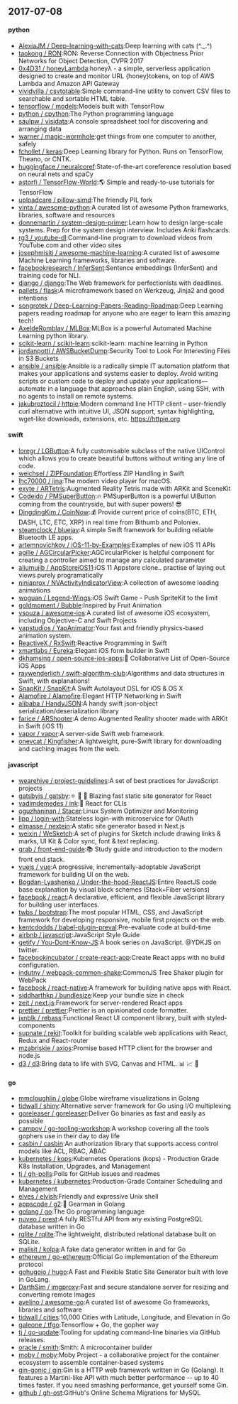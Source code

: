 ## 2017-07-08

#### python
* [AlexiaJM / Deep-learning-with-cats](https://github.com/AlexiaJM/Deep-learning-with-cats):Deep learning with cats (^._.^)
* [taokong / RON](https://github.com/taokong/RON):RON: Reverse Connection with Objectness Prior Networks for Object Detection, CVPR 2017
* [0x4D31 / honeyLambda](https://github.com/0x4D31/honeyLambda):honeyλ - a simple, serverless application designed to create and monitor URL {honey}tokens, on top of AWS Lambda and Amazon API Gateway
* [vividvilla / csvtotable](https://github.com/vividvilla/csvtotable):Simple command-line utility to convert CSV files to searchable and sortable HTML table.
* [tensorflow / models](https://github.com/tensorflow/models):Models built with TensorFlow
* [python / cpython](https://github.com/python/cpython):The Python programming language
* [saulpw / visidata](https://github.com/saulpw/visidata):A console spreadsheet tool for discovering and arranging data
* [warner / magic-wormhole](https://github.com/warner/magic-wormhole):get things from one computer to another, safely
* [fchollet / keras](https://github.com/fchollet/keras):Deep Learning library for Python. Runs on TensorFlow, Theano, or CNTK.
* [huggingface / neuralcoref](https://github.com/huggingface/neuralcoref):State-of-the-art coreference resolution based on neural nets and spaCy
* [astorfi / TensorFlow-World](https://github.com/astorfi/TensorFlow-World):🌎 Simple and ready-to-use tutorials for TensorFlow
* [uploadcare / pillow-simd](https://github.com/uploadcare/pillow-simd):The friendly PIL fork
* [vinta / awesome-python](https://github.com/vinta/awesome-python):A curated list of awesome Python frameworks, libraries, software and resources
* [donnemartin / system-design-primer](https://github.com/donnemartin/system-design-primer):Learn how to design large-scale systems. Prep for the system design interview. Includes Anki flashcards.
* [rg3 / youtube-dl](https://github.com/rg3/youtube-dl):Command-line program to download videos from YouTube.com and other video sites
* [josephmisiti / awesome-machine-learning](https://github.com/josephmisiti/awesome-machine-learning):A curated list of awesome Machine Learning frameworks, libraries and software.
* [facebookresearch / InferSent](https://github.com/facebookresearch/InferSent):Sentence embeddings (InferSent) and training code for NLI.
* [django / django](https://github.com/django/django):The Web framework for perfectionists with deadlines.
* [pallets / flask](https://github.com/pallets/flask):A microframework based on Werkzeug, Jinja2 and good intentions
* [songrotek / Deep-Learning-Papers-Reading-Roadmap](https://github.com/songrotek/Deep-Learning-Papers-Reading-Roadmap):Deep Learning papers reading roadmap for anyone who are eager to learn this amazing tech!
* [AxeldeRomblay / MLBox](https://github.com/AxeldeRomblay/MLBox):MLBox is a powerful Automated Machine Learning python library.
* [scikit-learn / scikit-learn](https://github.com/scikit-learn/scikit-learn):scikit-learn: machine learning in Python
* [jordanpotti / AWSBucketDump](https://github.com/jordanpotti/AWSBucketDump):Security Tool to Look For Interesting Files in S3 Buckets
* [ansible / ansible](https://github.com/ansible/ansible):Ansible is a radically simple IT automation platform that makes your applications and systems easier to deploy. Avoid writing scripts or custom code to deploy and update your applications— automate in a language that approaches plain English, using SSH, with no agents to install on remote systems.
* [jakubroztocil / httpie](https://github.com/jakubroztocil/httpie):Modern command line HTTP client – user-friendly curl alternative with intuitive UI, JSON support, syntax highlighting, wget-like downloads, extensions, etc. https://httpie.org

#### swift
* [loregr / LGButton](https://github.com/loregr/LGButton):A fully customisable subclass of the native UIControl which allows you to create beautiful buttons without writing any line of code.
* [weichsel / ZIPFoundation](https://github.com/weichsel/ZIPFoundation):Effortless ZIP Handling in Swift
* [lhc70000 / iina](https://github.com/lhc70000/iina):The modern video player for macOS.
* [exyte / ARTetris](https://github.com/exyte/ARTetris):Augmented Reality Tetris made with ARKit and SceneKit
* [Codeido / PMSuperButton](https://github.com/Codeido/PMSuperButton):🔥 PMSuperButton is a powerful UIButton coming from the countryside, but with super powers! 😎
* [DingdingKim / CoinNow](https://github.com/DingdingKim/CoinNow):💰 Provide current price of coins(BTC, ETH, DASH, LTC, ETC, XRP) in real time from Bithumb and Poloniex.
* [steamclock / bluejay](https://github.com/steamclock/bluejay):A simple Swift framework for building reliable Bluetooth LE apps.
* [artemnovichkov / iOS-11-by-Examples](https://github.com/artemnovichkov/iOS-11-by-Examples):Examples of new iOS 11 APIs
* [agilie / AGCircularPicker](https://github.com/agilie/AGCircularPicker):AGCircularPicker is helpful component for creating a controller aimed to manage any calculated parameter
* [aliumujib / AppStoreiOS11](https://github.com/aliumujib/AppStoreiOS11):iOS 11 Appstore clone.. practise of laying out views purely programatically
* [ninjaprox / NVActivityIndicatorView](https://github.com/ninjaprox/NVActivityIndicatorView):A collection of awesome loading animations
* [woguan / Legend-Wings](https://github.com/woguan/Legend-Wings):iOS Swift Game - Push SpriteKit to the limit
* [goldmoment / Bubble](https://github.com/goldmoment/Bubble):Inspired by Fruit Animation
* [vsouza / awesome-ios](https://github.com/vsouza/awesome-ios):A curated list of awesome iOS ecosystem, including Objective-C and Swift Projects
* [yapstudios / YapAnimator](https://github.com/yapstudios/YapAnimator):Your fast and friendly physics-based animation system.
* [ReactiveX / RxSwift](https://github.com/ReactiveX/RxSwift):Reactive Programming in Swift
* [xmartlabs / Eureka](https://github.com/xmartlabs/Eureka):Elegant iOS form builder in Swift
* [dkhamsing / open-source-ios-apps](https://github.com/dkhamsing/open-source-ios-apps):📱 Collaborative List of Open-Source iOS Apps
* [raywenderlich / swift-algorithm-club](https://github.com/raywenderlich/swift-algorithm-club):Algorithms and data structures in Swift, with explanations!
* [SnapKit / SnapKit](https://github.com/SnapKit/SnapKit):A Swift Autolayout DSL for iOS & OS X
* [Alamofire / Alamofire](https://github.com/Alamofire/Alamofire):Elegant HTTP Networking in Swift
* [alibaba / HandyJSON](https://github.com/alibaba/HandyJSON):A handy swift json-object serialization/deserialization library
* [farice / ARShooter](https://github.com/farice/ARShooter):A demo Augmented Reality shooter made with ARKit in Swift (iOS 11)
* [vapor / vapor](https://github.com/vapor/vapor):A server-side Swift web framework.
* [onevcat / Kingfisher](https://github.com/onevcat/Kingfisher):A lightweight, pure-Swift library for downloading and caching images from the web.

#### javascript
* [wearehive / project-guidelines](https://github.com/wearehive/project-guidelines):A set of best practices for JavaScript projects
* [gatsbyjs / gatsby](https://github.com/gatsbyjs/gatsby):⚛️ 📄 🚀 Blazing fast static site generator for React
* [vadimdemedes / ink](https://github.com/vadimdemedes/ink):🌈 React for CLIs
* [oguzhaninan / Stacer](https://github.com/oguzhaninan/Stacer):Linux System Optimizer and Monitoring
* [lipp / login-with](https://github.com/lipp/login-with):Stateless login-with microservice for OAuth
* [elmasse / nextein](https://github.com/elmasse/nextein):A static site generator based in Next.js
* [weixin / WeSketch](https://github.com/weixin/WeSketch):A set of plugins for Sketch include drawing links & marks, UI Kit & Color sync, font & text replacing.
* [grab / front-end-guide](https://github.com/grab/front-end-guide):📚 Study guide and introduction to the modern front end stack.
* [vuejs / vue](https://github.com/vuejs/vue):A progressive, incrementally-adoptable JavaScript framework for building UI on the web.
* [Bogdan-Lyashenko / Under-the-hood-ReactJS](https://github.com/Bogdan-Lyashenko/Under-the-hood-ReactJS):Entire ReactJS code base explanation by visual block schemes (Stack+Fiber versions)
* [facebook / react](https://github.com/facebook/react):A declarative, efficient, and flexible JavaScript library for building user interfaces.
* [twbs / bootstrap](https://github.com/twbs/bootstrap):The most popular HTML, CSS, and JavaScript framework for developing responsive, mobile first projects on the web.
* [kentcdodds / babel-plugin-preval](https://github.com/kentcdodds/babel-plugin-preval):Pre-evaluate code at build-time
* [airbnb / javascript](https://github.com/airbnb/javascript):JavaScript Style Guide
* [getify / You-Dont-Know-JS](https://github.com/getify/You-Dont-Know-JS):A book series on JavaScript. @YDKJS on twitter.
* [facebookincubator / create-react-app](https://github.com/facebookincubator/create-react-app):Create React apps with no build configuration.
* [indutny / webpack-common-shake](https://github.com/indutny/webpack-common-shake):CommonJS Tree Shaker plugin for WebPack
* [facebook / react-native](https://github.com/facebook/react-native):A framework for building native apps with React.
* [siddharthkp / bundlesize](https://github.com/siddharthkp/bundlesize):Keep your bundle size in check
* [zeit / next.js](https://github.com/zeit/next.js):Framework for server-rendered React apps
* [prettier / prettier](https://github.com/prettier/prettier):Prettier is an opinionated code formatter.
* [jxnblk / rebass](https://github.com/jxnblk/rebass):Functional React UI component library, built with styled-components
* [supnate / rekit](https://github.com/supnate/rekit):Toolkit for building scalable web applications with React, Redux and React-router
* [mzabriskie / axios](https://github.com/mzabriskie/axios):Promise based HTTP client for the browser and node.js
* [d3 / d3](https://github.com/d3/d3):Bring data to life with SVG, Canvas and HTML. 📊 📈 🎉

#### go
* [mmcloughlin / globe](https://github.com/mmcloughlin/globe):Globe wireframe visualizations in Golang
* [tidwall / shiny](https://github.com/tidwall/shiny):Alternative server framework for Go using I/O multiplexing
* [goreleaser / goreleaser](https://github.com/goreleaser/goreleaser):Deliver Go binaries as fast and easily as possible
* [campoy / go-tooling-workshop](https://github.com/campoy/go-tooling-workshop):A workshop covering all the tools gophers use in their day to day life
* [casbin / casbin](https://github.com/casbin/casbin):An authorization library that supports access control models like ACL, RBAC, ABAC
* [kubernetes / kops](https://github.com/kubernetes/kops):Kubernetes Operations (kops) - Production Grade K8s Installation, Upgrades, and Management
* [tj / gh-polls](https://github.com/tj/gh-polls):Polls for GitHub issues and readmes
* [kubernetes / kubernetes](https://github.com/kubernetes/kubernetes):Production-Grade Container Scheduling and Management
* [elves / elvish](https://github.com/elves/elvish):Friendly and expressive Unix shell
* [appscode / g2](https://github.com/appscode/g2):👾 Gearman in Golang
* [golang / go](https://github.com/golang/go):The Go programming language
* [nuveo / prest](https://github.com/nuveo/prest):A fully RESTful API from any existing PostgreSQL database written in Go
* [rqlite / rqlite](https://github.com/rqlite/rqlite):The lightweight, distributed relational database built on SQLite.
* [malisit / kolpa](https://github.com/malisit/kolpa):A fake data generator written in and for Go
* [ethereum / go-ethereum](https://github.com/ethereum/go-ethereum):Official Go implementation of the Ethereum protocol
* [gohugoio / hugo](https://github.com/gohugoio/hugo):A Fast and Flexible Static Site Generator built with love in GoLang.
* [DarthSim / imgproxy](https://github.com/DarthSim/imgproxy):Fast and secure standalone server for resizing and converting remote images
* [avelino / awesome-go](https://github.com/avelino/awesome-go):A curated list of awesome Go frameworks, libraries and software
* [tidwall / cities](https://github.com/tidwall/cities):10,000 Cities with Latitude, Longitude, and Elevation in Go
* [galeone / tfgo](https://github.com/galeone/tfgo):Tensorflow + Go, the gopher way
* [tj / go-update](https://github.com/tj/go-update):Tooling for updating command-line binaries via GitHub releases.
* [oracle / smith](https://github.com/oracle/smith):Smith: A microcontainer builder
* [moby / moby](https://github.com/moby/moby):Moby Project - a collaborative project for the container ecosystem to assemble container-based systems
* [gin-gonic / gin](https://github.com/gin-gonic/gin):Gin is a HTTP web framework written in Go (Golang). It features a Martini-like API with much better performance -- up to 40 times faster. If you need smashing performance, get yourself some Gin.
* [github / gh-ost](https://github.com/github/gh-ost):GitHub's Online Schema Migrations for MySQL
